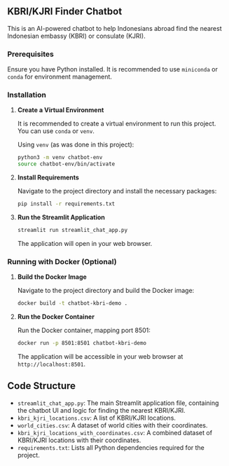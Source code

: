 ## KBRI/KJRI Finder Chatbot

This is an AI-powered chatbot to help Indonesians abroad find the nearest Indonesian embassy (KBRI) or consulate (KJRI).

### Prerequisites

Ensure you have Python installed. It is recommended to use `miniconda` or `conda` for environment management.

### Installation

1.  **Create a Virtual Environment**

    It is recommended to create a virtual environment to run this project. You can use `conda` or `venv`.

    Using `venv` (as was done in this project):
    ```bash
    python3 -m venv chatbot-env
    source chatbot-env/bin/activate
    ```

2.  **Install Requirements**

    Navigate to the project directory and install the necessary packages:

    ```bash
    pip install -r requirements.txt
    ```

3.  **Run the Streamlit Application**

    ```bash
    streamlit run streamlit_chat_app.py
    ```

    The application will open in your web browser.

### Running with Docker (Optional)

1.  **Build the Docker Image**

    Navigate to the project directory and build the Docker image:

    ```bash
    docker build -t chatbot-kbri-demo .
    ```

2.  **Run the Docker Container**

    Run the Docker container, mapping port 8501:

    ```bash
    docker run -p 8501:8501 chatbot-kbri-demo
    ```

    The application will be accessible in your web browser at `http://localhost:8501`.

## Code Structure

- `streamlit_chat_app.py`: The main Streamlit application file, containing the chatbot UI and logic for finding the nearest KBRI/KJRI.
- `kbri_kjri_locations.csv`: A list of KBRI/KJRI locations.
- `world_cities.csv`: A dataset of world cities with their coordinates.
- `kbri_kjri_locations_with_coordinates.csv`: A combined dataset of KBRI/KJRI locations with their coordinates.
- `requirements.txt`: Lists all Python dependencies required for the project.
